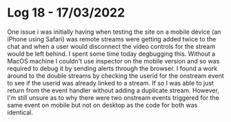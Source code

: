 # Log 18 - 17/03/2022

One issue i was initially having when testing the site on a mobile device (an iPhone using Safari) was remote streams were getting added twice to the chat and when a user would disconnect the video controls for the stream would be left behind. I spent some time today degbugging this. Without a MacOS machine I couldn't use inspector on the mobile version and so was required to debug it by sending alerts through the browser. I found a work around to the double streams by checking the userid for the onstream event to see if the userid was already linked to a stream. If so I was able to just return from the event handler without adding a duplicate stream. However, I'm still unsure as to why there were two onstream events triggered for the same event on mobile but not on desktop as the code for both was identical.